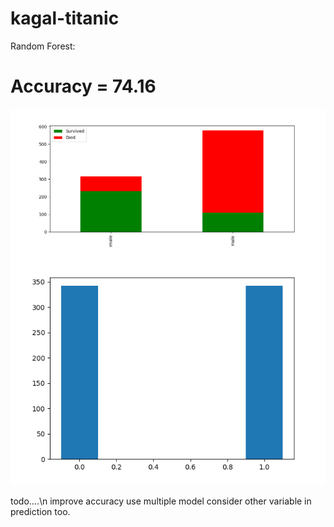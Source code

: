 # kagal-titanic
Random Forest:
# Accuracy = 74.16
![alt text](https://github.com/iNiketan/kagal-titanic/blob/master/Figure_1.png)
![alt text](https://github.com/iNiketan/kagal-titanic/blob/master/Figure_2.png)

todo....\n
improve accuracy
use multiple model
consider other variable in prediction too.
